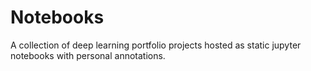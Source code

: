 # Notebooks 
A collection of deep learning portfolio projects hosted as static jupyter notebooks with personal annotations.
